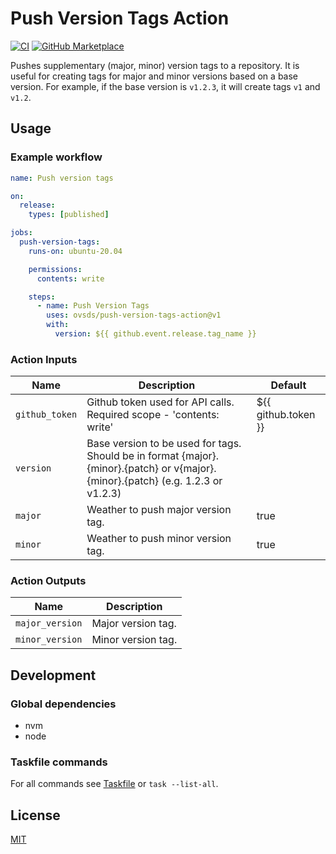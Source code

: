 # Push Version Tags Action

[![CI](https://github.com/ovsds/push-version-tags-action/workflows/Check%20PR/badge.svg)](https://github.com/ovsds/push-version-tags-action/actions?query=workflow%3A%22%22Check+PR%22%22)
[![GitHub Marketplace](https://img.shields.io/badge/Marketplace-Push%20Version%20Tags-blue.svg)](https://github.com/marketplace/actions/push-version-tags)

Pushes supplementary (major, minor) version tags to a repository. It is useful for creating tags for major and minor versions based on a base version.
For example, if the base version is `v1.2.3`, it will create tags `v1` and `v1.2`.

## Usage

### Example workflow

```yaml
name: Push version tags

on:
  release:
    types: [published]

jobs:
  push-version-tags:
    runs-on: ubuntu-20.04

    permissions:
      contents: write

    steps:
      - name: Push Version Tags
        uses: ovsds/push-version-tags-action@v1
        with:
          version: ${{ github.event.release.tag_name }}
```

### Action Inputs

| Name           | Description                                                                                                                      | Default             |
| -------------- | -------------------------------------------------------------------------------------------------------------------------------- | ------------------- |
| `github_token` | Github token used for API calls. Required scope - 'contents: write'                                                              | ${{ github.token }} |
| `version`      | Base version to be used for tags. Should be in format {major}.{minor}.{patch} or v{major}.{minor}.{patch} (e.g. 1.2.3 or v1.2.3) |                     |
| `major`        | Weather to push major version tag.                                                                                               | true                |
| `minor`        | Weather to push minor version tag.                                                                                               | true                |

### Action Outputs

| Name            | Description        |
| --------------- | ------------------ |
| `major_version` | Major version tag. |
| `minor_version` | Minor version tag. |

## Development

### Global dependencies

- nvm
- node

### Taskfile commands

For all commands see [Taskfile](Taskfile.yaml) or `task --list-all`.

## License

[MIT](LICENSE)
